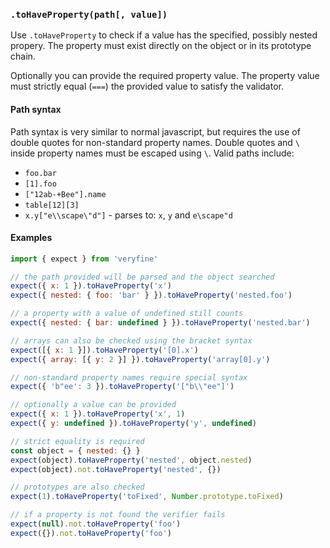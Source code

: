 ### `.toHaveProperty(path[, value])`

Use `.toHaveProperty` to check if a value has the specified, possibly nested
propery. The property must exist directly on the object or in its prototype chain.

Optionally you can provide the required property value. The property value must
strictly equal (`===`) the provided value to satisfy the validator.

#### Path syntax

Path syntax is very similar to normal javascript, but requires the use of double
quotes for non-standard property names. Double quotes and `\` inside property
names must be escaped using `\`. Valid paths include:

- `foo.bar`
- `[1].foo`
- `["12ab-+Bee"].name`
- `table[12][3]`
- `x.y["e\\scape\"d"]` - parses to: `x`, `y` and `e\scape"d`

#### Examples

```javascript
import { expect } from 'veryfine'

// the path provided will be parsed and the object searched
expect({ x: 1 }).toHaveProperty('x')
expect({ nested: { foo: 'bar' } }).toHaveProperty('nested.foo')

// a property with a value of undefined still counts
expect({ nested: { bar: undefined } }).toHaveProperty('nested.bar')

// arrays can also be checked using the bracket syntax
expect([{ x: 1 }]).toHaveProperty('[0].x')
expect({ array: [{ y: 2 }] }).toHaveProperty('array[0].y')

// non-standard property names require special syntax
expect({ 'b"ee': 3 }).toHaveProperty('["b\\"ee"]')

// optionally a value can be provided
expect({ x: 1 }).toHaveProperty('x', 1)
expect({ y: undefined }).toHaveProperty('y', undefined)

// strict equality is required
const object = { nested: {} }
expect(object).toHaveProperty('nested', object.nested)
expect(object).not.toHaveProperty('nested', {})

// prototypes are also checked
expect(1).toHaveProperty('toFixed', Number.prototype.toFixed)

// if a property is not found the verifier fails
expect(null).not.toHaveProperty('foo')
expect({}).not.toHaveProperty('foo')
```
